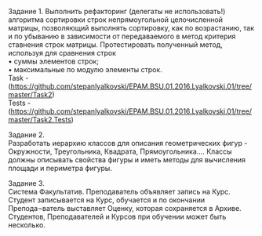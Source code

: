 Задание 1.
Выполнить рефакторинг (делегаты не использовать!) алгоритма сортировки строк непрямоугольной целочисленной матрицы, позволяющий выполнять сортировку, как по возрастанию, так и по убыванию в зависимости от передаваемого в метод критерия ставнения строк матрицы. Протестировать полученный метод, используя для сравнения строк   
•	суммы элементов строк;   
•	максимальные по модулю элементы строк.   
Task - (https://github.com/stepanlyalkovski/EPAM.BSU.01.2016.Lyalkovski.01/tree/master/Task2)  
Tests - (https://github.com/stepanlyalkovski/EPAM.BSU.01.2016.Lyalkovski.01/tree/master/Task2.Tests)

Задание 2.  
Разработать иерархию классов для описания геометрических фигур - Окружности, Треугольника, Квадрата, Прямоугольника…. Классы должны описывать свойства фигуры и иметь методы для вычисления площади и периметра фигуры.  

Задание 3.  
Система Факультатив. Преподаватель объявляет запись на Курс. Студент записывается на Курс, обучается и по окончании Препода¬ватель выставляет Оценку, которая сохраняется в Архиве. Студентов, Преподавателей и Курсов при обучении может быть несколько.  
